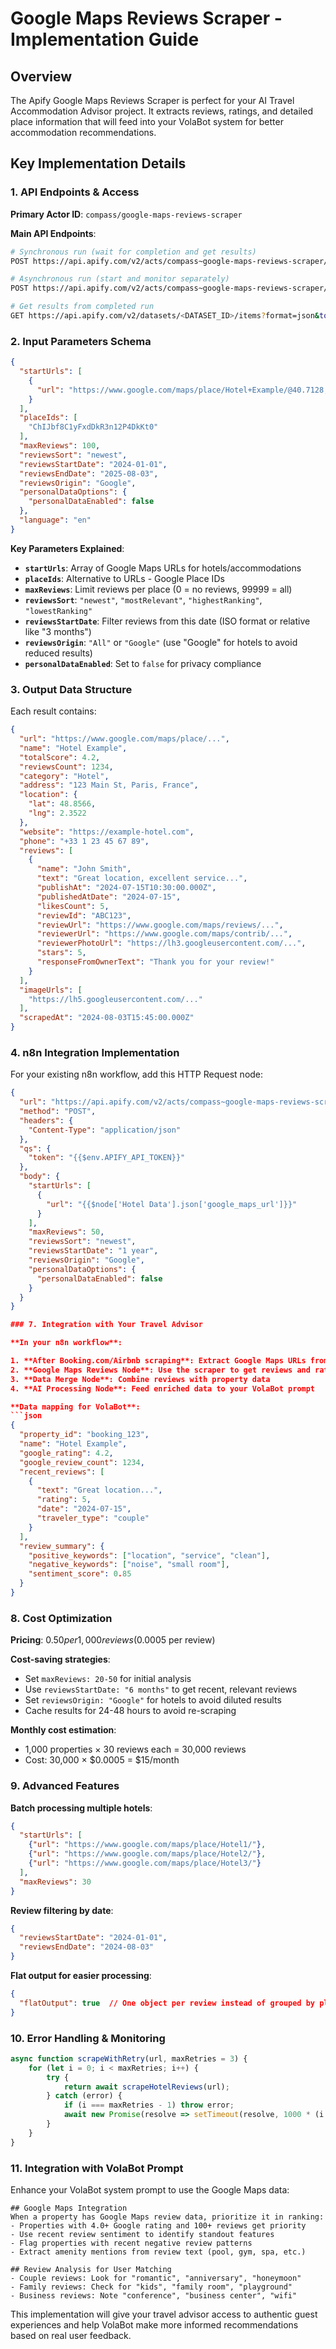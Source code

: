 # Google Maps Reviews Scraper - Implementation Guide

## Overview
The Apify Google Maps Reviews Scraper is perfect for your AI Travel Accommodation Advisor project. It extracts reviews, ratings, and detailed place information that will feed into your VolaBot system for better accommodation recommendations.

## Key Implementation Details

### 1. API Endpoints & Access

**Primary Actor ID**: `compass/google-maps-reviews-scraper`

**Main API Endpoints**:
```bash
# Synchronous run (wait for completion and get results)
POST https://api.apify.com/v2/acts/compass~google-maps-reviews-scraper/run-sync-get-dataset-items?token=<YOUR_API_TOKEN>

# Asynchronous run (start and monitor separately)
POST https://api.apify.com/v2/acts/compass~google-maps-reviews-scraper/runs?token=<YOUR_API_TOKEN>

# Get results from completed run
GET https://api.apify.com/v2/datasets/<DATASET_ID>/items?format=json&token=<YOUR_API_TOKEN>
```

### 2. Input Parameters Schema

```json
{
  "startUrls": [
    {
      "url": "https://www.google.com/maps/place/Hotel+Example/@40.7128,-74.0060,17z/data=..."
    }
  ],
  "placeIds": [
    "ChIJbf8C1yFxdDkR3n12P4DkKt0"
  ],
  "maxReviews": 100,
  "reviewsSort": "newest",
  "reviewsStartDate": "2024-01-01",
  "reviewsEndDate": "2025-08-03",
  "reviewsOrigin": "Google",
  "personalDataOptions": {
    "personalDataEnabled": false
  },
  "language": "en"
}
```

**Key Parameters Explained**:
- **`startUrls`**: Array of Google Maps URLs for hotels/accommodations
- **`placeIds`**: Alternative to URLs - Google Place IDs
- **`maxReviews`**: Limit reviews per place (0 = no reviews, 99999 = all)
- **`reviewsSort`**: `"newest"`, `"mostRelevant"`, `"highestRanking"`, `"lowestRanking"`
- **`reviewsStartDate`**: Filter reviews from this date (ISO format or relative like "3 months")
- **`reviewsOrigin`**: `"All"` or `"Google"` (use "Google" for hotels to avoid reduced results)
- **`personalDataEnabled`**: Set to `false` for privacy compliance

### 3. Output Data Structure

Each result contains:
```json
{
  "url": "https://www.google.com/maps/place/...",
  "name": "Hotel Example",
  "totalScore": 4.2,
  "reviewsCount": 1234,
  "category": "Hotel",
  "address": "123 Main St, Paris, France",
  "location": {
    "lat": 48.8566,
    "lng": 2.3522
  },
  "website": "https://example-hotel.com",
  "phone": "+33 1 23 45 67 89",
  "reviews": [
    {
      "name": "John Smith",
      "text": "Great location, excellent service...",
      "publishAt": "2024-07-15T10:30:00.000Z",
      "publishedAtDate": "2024-07-15",
      "likesCount": 5,
      "reviewId": "ABC123",
      "reviewUrl": "https://www.google.com/maps/reviews/...",
      "reviewerUrl": "https://www.google.com/maps/contrib/...",
      "reviewerPhotoUrl": "https://lh3.googleusercontent.com/...",
      "stars": 5,
      "responseFromOwnerText": "Thank you for your review!"
    }
  ],
  "imageUrls": [
    "https://lh5.googleusercontent.com/..."
  ],
  "scrapedAt": "2024-08-03T15:45:00.000Z"
}
```

### 4. n8n Integration Implementation

For your existing n8n workflow, add this HTTP Request node:

```json
{
  "url": "https://api.apify.com/v2/acts/compass~google-maps-reviews-scraper/run-sync-get-dataset-items",
  "method": "POST",
  "headers": {
    "Content-Type": "application/json"
  },
  "qs": {
    "token": "{{$env.APIFY_API_TOKEN}}"
  },
  "body": {
    "startUrls": [
      {
        "url": "{{$node['Hotel Data'].json['google_maps_url']}}"
      }
    ],
    "maxReviews": 50,
    "reviewsSort": "newest",
    "reviewsStartDate": "1 year",
    "reviewsOrigin": "Google",
    "personalDataOptions": {
      "personalDataEnabled": false
    }
  }
}

### 7. Integration with Your Travel Advisor

**In your n8n workflow**:

1. **After Booking.com/Airbnb scraping**: Extract Google Maps URLs from property data
2. **Google Maps Reviews Node**: Use the scraper to get reviews and ratings
3. **Data Merge Node**: Combine reviews with property data
4. **AI Processing Node**: Feed enriched data to your VolaBot prompt

**Data mapping for VolaBot**:
```json
{
  "property_id": "booking_123",
  "name": "Hotel Example",
  "google_rating": 4.2,
  "google_review_count": 1234,
  "recent_reviews": [
    {
      "text": "Great location...",
      "rating": 5,
      "date": "2024-07-15",
      "traveler_type": "couple"
    }
  ],
  "review_summary": {
    "positive_keywords": ["location", "service", "clean"],
    "negative_keywords": ["noise", "small room"],
    "sentiment_score": 0.85
  }
}
```

### 8. Cost Optimization

**Pricing**: $0.50 per 1,000 reviews ($0.0005 per review)

**Cost-saving strategies**:
- Set `maxReviews: 20-50` for initial analysis
- Use `reviewsStartDate: "6 months"` to get recent, relevant reviews
- Set `reviewsOrigin: "Google"` for hotels to avoid diluted results
- Cache results for 24-48 hours to avoid re-scraping

**Monthly cost estimation**:
- 1,000 properties × 30 reviews each = 30,000 reviews
- Cost: 30,000 × $0.0005 = $15/month

### 9. Advanced Features

**Batch processing multiple hotels**:
```json
{
  "startUrls": [
    {"url": "https://www.google.com/maps/place/Hotel1/"},
    {"url": "https://www.google.com/maps/place/Hotel2/"},
    {"url": "https://www.google.com/maps/place/Hotel3/"}
  ],
  "maxReviews": 30
}
```

**Review filtering by date**:
```json
{
  "reviewsStartDate": "2024-01-01",
  "reviewsEndDate": "2024-08-03"
}
```

**Flat output for easier processing**:
```json
{
  "flatOutput": true  // One object per review instead of grouped by place
}
```

### 10. Error Handling & Monitoring

```javascript
async function scrapeWithRetry(url, maxRetries = 3) {
    for (let i = 0; i < maxRetries; i++) {
        try {
            return await scrapeHotelReviews(url);
        } catch (error) {
            if (i === maxRetries - 1) throw error;
            await new Promise(resolve => setTimeout(resolve, 1000 * (i + 1)));
        }
    }
}
```

### 11. Integration with VolaBot Prompt

Enhance your VolaBot system prompt to use the Google Maps data:

```
## Google Maps Integration
When a property has Google Maps review data, prioritize it in ranking:
- Properties with 4.0+ Google rating and 100+ reviews get priority
- Use recent review sentiment to identify standout features
- Flag properties with recent negative review patterns
- Extract amenity mentions from review text (pool, gym, spa, etc.)

## Review Analysis for User Matching
- Couple reviews: Look for "romantic", "anniversary", "honeymoon"
- Family reviews: Check for "kids", "family room", "playground"
- Business reviews: Note "conference", "business center", "wifi"
```

This implementation will give your travel advisor access to authentic guest experiences and help VolaBot make more informed recommendations based on real user feedback.
